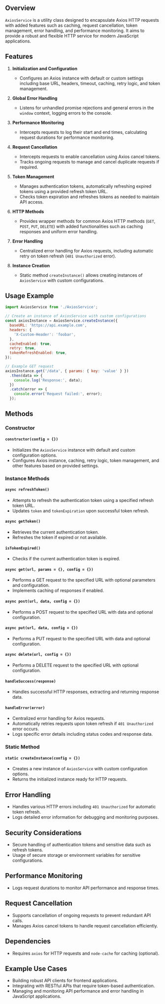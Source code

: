 ## Overview

`AxiosService` is a utility class designed to encapsulate Axios HTTP requests with added features such as caching, request cancellation, token management, error handling, and performance monitoring. It aims to provide a robust and flexible HTTP service for modern JavaScript applications.

## Features

1. **Initialization and Configuration**
   - Configures an Axios instance with default or custom settings including base URL, headers, timeout, caching, retry logic, and token management.

2. **Global Error Handling**
   - Listens for unhandled promise rejections and general errors in the `window` context, logging errors to the console.

3. **Performance Monitoring**
   - Intercepts requests to log their start and end times, calculating request durations for performance monitoring.

4. **Request Cancellation**
   - Intercepts requests to enable cancellation using Axios cancel tokens.
   - Tracks ongoing requests to manage and cancel duplicate requests if required.

5. **Token Management**
   - Manages authentication tokens, automatically refreshing expired tokens using a provided refresh token URL.
   - Checks token expiration and refreshes tokens as needed to maintain API access.

6. **HTTP Methods**
   - Provides wrapper methods for common Axios HTTP methods (`GET`, `POST`, `PUT`, `DELETE`) with added functionalities such as caching responses and uniform error handling.

7. **Error Handling**
   - Centralized error handling for Axios requests, including automatic retry on token refresh (`401 Unauthorized` error).

8. **Instance Creation**
   - Static method `createInstance()` allows creating instances of `AxiosService` with custom configurations.

## Usage Example

```javascript
import AxiosService from './AxiosService';

// Create an instance of AxiosService with custom configurations
const axiosInstance = AxiosService.createInstance({
  baseURL: 'https://api.example.com',
  headers: {
    'X-Custom-Header': 'foobar',
  },
  cacheEnabled: true,
  retry: true,
  tokenRefreshEnabled: true,
});

// Example GET request
axiosInstance.get('/data', { params: { key: 'value' } })
  .then(data => {
    console.log('Response:', data);
  })
  .catch(error => {
    console.error('Request failed:', error);
  });
```

## Methods

### Constructor

#### `constructor(config = {})`

- Initializes the `AxiosService` instance with default and custom configuration options.
- Configures Axios instance, caching, retry logic, token management, and other features based on provided settings.

### Instance Methods

#### `async refreshToken()`

- Attempts to refresh the authentication token using a specified refresh token URL.
- Updates `token` and `tokenExpiration` upon successful token refresh.

#### `async getToken()`

- Retrieves the current authentication token.
- Refreshes the token if expired or not available.

#### `isTokenExpired()`

- Checks if the current authentication token is expired.

#### `async get(url, params = {}, config = {})`

- Performs a GET request to the specified URL with optional parameters and configuration.
- Implements caching of responses if enabled.

#### `async post(url, data, config = {})`

- Performs a POST request to the specified URL with data and optional configuration.

#### `async put(url, data, config = {})`

- Performs a PUT request to the specified URL with data and optional configuration.

#### `async delete(url, config = {})`

- Performs a DELETE request to the specified URL with optional configuration.

#### `handleSuccess(response)`

- Handles successful HTTP responses, extracting and returning response data.

#### `handleError(error)`

- Centralized error handling for Axios requests.
- Automatically retries requests upon token refresh if `401 Unauthorized` error occurs.
- Logs specific error details including status codes and response data.

### Static Method

#### `static createInstance(config = {})`

- Creates a new instance of `AxiosService` with custom configuration options.
- Returns the initialized instance ready for HTTP requests.

## Error Handling

- Handles various HTTP errors including `401 Unauthorized` for automatic token refresh.
- Logs detailed error information for debugging and monitoring purposes.

## Security Considerations

- Secure handling of authentication tokens and sensitive data such as refresh tokens.
- Usage of secure storage or environment variables for sensitive configurations.

## Performance Monitoring

- Logs request durations to monitor API performance and response times.

## Request Cancellation

- Supports cancellation of ongoing requests to prevent redundant API calls.
- Manages Axios cancel tokens to handle request cancellation efficiently.

## Dependencies

- Requires `axios` for HTTP requests and `node-cache` for caching (optional).

## Example Use Cases

- Building robust API clients for frontend applications.
- Integrating with RESTful APIs that require token-based authentication.
- Managing and monitoring API performance and error handling in JavaScript applications.
